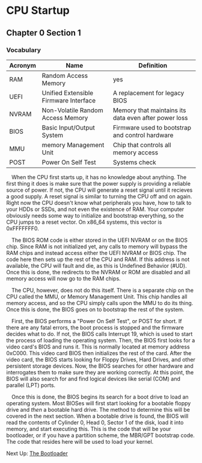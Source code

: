 # CPU Startup
## Chapter 0 Section 1

### **Vocabulary**
| Acronym | Name | Definition |
| ------- | ---- | ---------- |
| RAM | Random Access Memory | yes |
| UEFI | Unified Extensible Firmware Interface | A replacement for legacy BIOS |
| NVRAM | Non-Volatile Random Access Memory | Memory that maintains its data even after power loss |
| BIOS | Basic Input/Output System | Firmware used to bootstrap and control hardware | 
| MMU | memory Management Unit | Chip that controls all memory access |
| POST | Power On Self Test | Systems check |

&emsp;When the CPU first starts up, it has no knowledge about anything. The first thing it does is make sure that the power supply is providing a reliable source of power. If not, the CPU will generate a reset signal until it recieves a good supply. A reset signal is similar to turning the CPU off and on again. Right now the CPU doesn't know what peripherals you have, how to talk to your HDDs or SSDs, and not even the existence of RAM. Your computer obviously needs some way to initialize and bootstrap everything, so the CPU jumps to a reset vector. On x86_64 systems, this vector is 0xFFFFFFF0.

&emsp;The BIOS ROM code is either stored in the UEFI NVRAM or on the BIOS chip. Since RAM is not initialized yet, any calls to memory will bypass the RAM chips and instead access either the UEFI NVRAM or BIOS chip. The code here then sets up the rest of the CPU and RAM. If this address is not available, the CPU will fault and die, as this is Undefined Behavior (#UD). Once this is done, the redirects to the NVRAM or ROM are disabled and all memory access will now go to the RAM chips. 

&emsp;The CPU, however, does not do this itself. There is a separate chip on the CPU called the MMU, or Memory Management Unit. This chip handles all memory access, and so the CPU simply calls upon the MMU to do its thing. Once this is done, the BIOS goes on to bootstrap the rest of the system.

&emsp;First, the BIOS performs a "Power On Self Test", or POST for short. If there are any fatal errors, the boot process is stopped and the firmware decides what to do. If not, the BIOS calls Interrupt 19, which is used to start the process of loading the operating system. Then, the BIOS first looks for a video card's BIOS and runs it. This is normally located at memory address 0xC000. This video card BIOS then initializes the rest of the card. After the video card, the BIOS starts looking for Floppy Drives, Hard Drives, and other persistent storage devices. Now, the BIOS searches for other hardware and interrogates them to make sure they are working correctly. At this point, the BIOS will also search for and find logical devices like serial (COM) and parallel (LPT) ports.

&emsp;Once this is done, the BIOS begins its search for a boot drive to load an operating system. Most BIOSes will first start looking for a bootable floppy drive and <i>then</i> a bootable hard drive. The method to determine this will be covered in the next section. When a bootable drive is found, the BIOS will read the contents of Cylinder 0, Head 0, Sector 1 of the disk, load it into memory, and start executing this. This is the code that will be your bootloader, or if you have a partition scheme, the MBR/GPT bootstrap code. The code that resides here will be used to load your kernel.

Next Up: <a href="0-2_bootloader.md">The Bootloader</a>